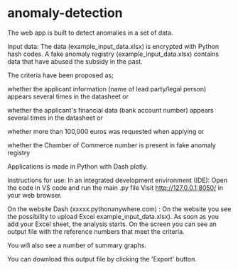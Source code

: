 # anomaly-detection

The web app is built to detect anomalies in a set of data. 

Input data: The data (example_input_data.xlsx) is encrypted with Python hash codes. A fake anomaly registry (example_input_data.xlsx) contains data that have abused the subsidy in the past.

The criteria have been proposed as; 

whether the applicant information (name of lead party/legal person) appears several times in the datasheet or

whether the applicant's financial data (bank account number) appears several times in the datasheet or

whether more than 100,000 euros was requested when applying or 

whether the Chamber of Commerce number is present in fake anomaly registry


Applications is made in Python with Dash plotly.

Instructions for use: In an integrated development environment (IDE): Open the code in VS code and run the main .py file Visit http://127.0.0.1:8050/ in your web browser.

On the website Dash (xxxxx.pythonanywhere.com) : On the website you see the possibility to upload Excel example_input_data.xlsx). As soon as you add your Excel sheet, the analysis starts. On the screen you can see an output file with the reference numbers that meet the criteria. 

You will also see a number of summary graphs.

You can download this output file by clicking the 'Export' button.
